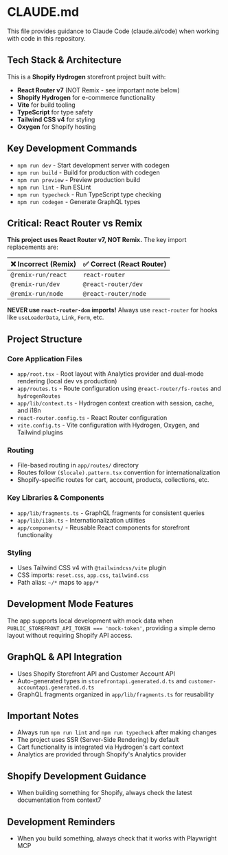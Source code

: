 # CLAUDE.md

This file provides guidance to Claude Code (claude.ai/code) when working with code in this repository.

## Tech Stack & Architecture

This is a **Shopify Hydrogen** storefront project built with:
- **React Router v7** (NOT Remix - see important note below)
- **Shopify Hydrogen** for e-commerce functionality
- **Vite** for build tooling
- **TypeScript** for type safety
- **Tailwind CSS v4** for styling
- **Oxygen** for Shopify hosting

## Key Development Commands

- `npm run dev` - Start development server with codegen
- `npm run build` - Build for production with codegen
- `npm run preview` - Preview production build
- `npm run lint` - Run ESLint
- `npm run typecheck` - Run TypeScript type checking
- `npm run codegen` - Generate GraphQL types

## Critical: React Router vs Remix

**This project uses React Router v7, NOT Remix.** The key import replacements are:

| ❌ Incorrect (Remix) | ✅ Correct (React Router) |
|---------------------|-------------------------|
| `@remix-run/react` | `react-router` |
| `@remix-run/dev` | `@react-router/dev` |
| `@remix-run/node` | `@react-router/node` |

**NEVER use `react-router-dom` imports!** Always use `react-router` for hooks like `useLoaderData`, `Link`, `Form`, etc.

## Project Structure

### Core Application Files
- `app/root.tsx` - Root layout with Analytics provider and dual-mode rendering (local dev vs production)
- `app/routes.ts` - Route configuration using `@react-router/fs-routes` and `hydrogenRoutes`
- `app/lib/context.ts` - Hydrogen context creation with session, cache, and i18n
- `react-router.config.ts` - React Router configuration
- `vite.config.ts` - Vite configuration with Hydrogen, Oxygen, and Tailwind plugins

### Routing
- File-based routing in `app/routes/` directory
- Routes follow `($locale).pattern.tsx` convention for internationalization
- Shopify-specific routes for cart, account, products, collections, etc.

### Key Libraries & Components
- `app/lib/fragments.ts` - GraphQL fragments for consistent queries
- `app/lib/i18n.ts` - Internationalization utilities
- `app/components/` - Reusable React components for storefront functionality

### Styling
- Uses Tailwind CSS v4 with `@tailwindcss/vite` plugin
- CSS imports: `reset.css`, `app.css`, `tailwind.css`
- Path alias: `~/*` maps to `app/*`

## Development Mode Features

The app supports local development with mock data when `PUBLIC_STOREFRONT_API_TOKEN === 'mock-token'`, providing a simple demo layout without requiring Shopify API access.

## GraphQL & API Integration

- Uses Shopify Storefront API and Customer Account API
- Auto-generated types in `storefrontapi.generated.d.ts` and `customer-accountapi.generated.d.ts`
- GraphQL fragments organized in `app/lib/fragments.ts` for reusability

## Important Notes

- Always run `npm run lint` and `npm run typecheck` after making changes
- The project uses SSR (Server-Side Rendering) by default
- Cart functionality is integrated via Hydrogen's cart context
- Analytics are provided through Shopify's Analytics provider

## Shopify Development Guidance

- When building something for Shopify, always check the latest documentation from context7

## Development Reminders

- When you build something, always check that it works with Playwright MCP